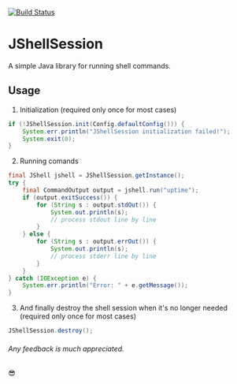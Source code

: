 [![Build Status](https://travis-ci.org/darshanparajuli/JShellSession.svg?branch=master)](https://travis-ci.org/darshanparajuli/JShellSession)
# JShellSession

A simple Java library for running shell commands.

## Usage
1. Initialization (required only once for most cases)
```java
if (!JShellSession.init(Config.defaultConfig())) {
    System.err.println("JShellSession initialization failed!");
    System.exit(0);
} 
```
2. Running comands
```java
final JShell jshell = JShellSession.getInstance();
try {
    final CommandOutput output = jshell.run("uptime");
    if (output.exitSuccess()) {
        for (String s : output.stdOut()) {
            System.out.println(s);
            // process stdout line by line
        }
    } else {
        for (String s : output.errOut()) {
            System.out.println(s);
            // process stderr line by line
        }
    }
} catch (IOException e) {
    System.err.println("Error: " + e.getMessage());
}
```
3. And finally destroy the shell session when it's no longer needed (required only once for most cases)
```java
JShellSession.destroy();
```

###### Any feedback is much appreciated.

:sunglasses: 
